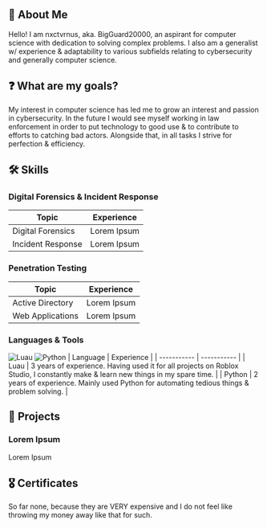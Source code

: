 ## 👤 About Me

Hello! I am nxctvrnus, aka. BigGuard20000, an aspirant for computer science with dedication to solving complex problems. I also am a generalist w/ experience & adaptability to various subfields relating to cybersecurity and generally computer science.

## ❓ What are my goals?

My interest in computer science has led me to grow an interest and passion in cybersecurity. In the future I would see myself working in law enforcement in order to put technology to good use & to contribute to efforts to catching bad actors. Alongside that, in all tasks I strive for perfection & efficiency.

## 🛠️ Skills

### Digital Forensics & Incident Response
| Topic      | Experience |
| ----------- | ----------- |
| Digital Forensics      |  Lorem Ipsum       |
| Incident Response      |  Lorem Ipsum       |

### Penetration Testing
| Topic      | Experience |
| ----------- | ----------- |
| Active Directory      |  Lorem Ipsum      |
| Web Applications | Lorem Ipsum |

### Languages & Tools
![Luau](https://upload.wikimedia.org/wikipedia/commons/thumb/8/8f/Luau_Logo_%28Programming_Language%29.svg/50px-Luau_Logo_%28Programming_Language%29.svg.png) ![Python](https://upload.wikimedia.org/wikipedia/commons/thumb/c/c3/Python-logo-notext.svg/50px-Python-logo-notext.svg.png)
| Language | Experience |
| ----------- | ----------- |
| Luau | 3 years of experience. Having used it for all projects on Roblox Studio, I constantly make & learn new things in my spare time.       |
| Python | 2 years of experience. Mainly used Python for automating tedious things & problem solving. |

## 💼 Projects
### Lorem Ipsum
Lorem Ipsum

## 🎖️ Certificates
So far none, because they are VERY expensive and I do not feel like throwing my money away like that for such.
